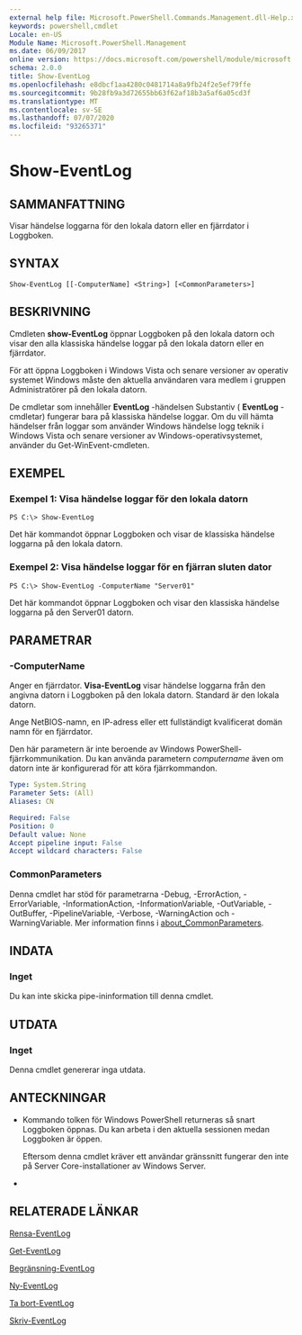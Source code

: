 ```yaml
---
external help file: Microsoft.PowerShell.Commands.Management.dll-Help.xml
keywords: powershell,cmdlet
Locale: en-US
Module Name: Microsoft.PowerShell.Management
ms.date: 06/09/2017
online version: https://docs.microsoft.com/powershell/module/microsoft.powershell.management/show-eventlog?view=powershell-5.1&WT.mc_id=ps-gethelp
schema: 2.0.0
title: Show-EventLog
ms.openlocfilehash: e8dbcf1aa4280c0481714a8a9fb24f2e5ef79ffe
ms.sourcegitcommit: 9b28fb9a3d72655bb63f62af18b3a5af6a05cd3f
ms.translationtype: MT
ms.contentlocale: sv-SE
ms.lasthandoff: 07/07/2020
ms.locfileid: "93265371"
---
```

# Show-EventLog

## SAMMANFATTNING
Visar händelse loggarna för den lokala datorn eller en fjärrdator i Loggboken.

## SYNTAX

```
Show-EventLog [[-ComputerName] <String>] [<CommonParameters>]
```

## BESKRIVNING
Cmdleten **show-EventLog** öppnar Loggboken på den lokala datorn och visar den alla klassiska händelse loggar på den lokala datorn eller en fjärrdator.

För att öppna Loggboken i Windows Vista och senare versioner av operativ systemet Windows måste den aktuella användaren vara medlem i gruppen Administratörer på den lokala datorn.

De cmdletar som innehåller **EventLog** -händelsen Substantiv ( **EventLog** -cmdletar) fungerar bara på klassiska händelse loggar.
Om du vill hämta händelser från loggar som använder Windows händelse logg teknik i Windows Vista och senare versioner av Windows-operativsystemet, använder du Get-WinEvent-cmdleten.

## EXEMPEL

### Exempel 1: Visa händelse loggar för den lokala datorn

```
PS C:\> Show-EventLog
```

Det här kommandot öppnar Loggboken och visar de klassiska händelse loggarna på den lokala datorn.

### Exempel 2: Visa händelse loggar för en fjärran sluten dator

```
PS C:\> Show-EventLog -ComputerName "Server01"
```

Det här kommandot öppnar Loggboken och visar den klassiska händelse loggarna på den Server01 datorn.

## PARAMETRAR

### -ComputerName
Anger en fjärrdator.
**Visa-EventLog** visar händelse loggarna från den angivna datorn i Loggboken på den lokala datorn.
Standard är den lokala datorn.

Ange NetBIOS-namn, en IP-adress eller ett fullständigt kvalificerat domän namn för en fjärrdator.

Den här parametern är inte beroende av Windows PowerShell-fjärrkommunikation.
Du kan använda parametern *computername* även om datorn inte är konfigurerad för att köra fjärrkommandon.

```yaml
Type: System.String
Parameter Sets: (All)
Aliases: CN

Required: False
Position: 0
Default value: None
Accept pipeline input: False
Accept wildcard characters: False
```

### CommonParameters
Denna cmdlet har stöd för parametrarna -Debug, -ErrorAction, -ErrorVariable, -InformationAction, -InformationVariable, -OutVariable, -OutBuffer, -PipelineVariable, -Verbose, -WarningAction och -WarningVariable. Mer information finns i [about_CommonParameters](https://go.microsoft.com/fwlink/?LinkID=113216).

## INDATA

### Inget
Du kan inte skicka pipe-ininformation till denna cmdlet.

## UTDATA

### Inget
Denna cmdlet genererar inga utdata.

## ANTECKNINGAR

* Kommando tolken för Windows PowerShell returneras så snart Loggboken öppnas. Du kan arbeta i den aktuella sessionen medan Loggboken är öppen.

  Eftersom denna cmdlet kräver ett användar gränssnitt fungerar den inte på Server Core-installationer av Windows Server.

*

## RELATERADE LÄNKAR

[Rensa-EventLog](Clear-EventLog.md)

[Get-EventLog](Get-EventLog.md)

[Begränsning-EventLog](Limit-EventLog.md)

[Ny-EventLog](New-EventLog.md)

[Ta bort-EventLog](Remove-EventLog.md)

[Skriv-EventLog](Write-EventLog.md)

